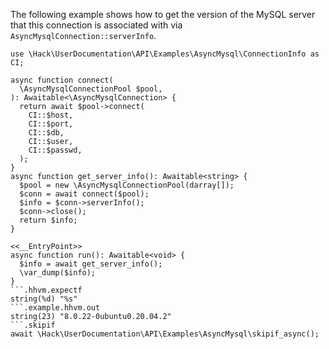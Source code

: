 The following example shows how to get the version of the MySQL server that this connection is associated with via `AsyncMysqlConnection::serverInfo`.

```basic-usage.php
use \Hack\UserDocumentation\API\Examples\AsyncMysql\ConnectionInfo as CI;

async function connect(
  \AsyncMysqlConnectionPool $pool,
): Awaitable<\AsyncMysqlConnection> {
  return await $pool->connect(
    CI::$host,
    CI::$port,
    CI::$db,
    CI::$user,
    CI::$passwd,
  );
}
async function get_server_info(): Awaitable<string> {
  $pool = new \AsyncMysqlConnectionPool(darray[]);
  $conn = await connect($pool);
  $info = $conn->serverInfo();
  $conn->close();
  return $info;
}

<<__EntryPoint>>
async function run(): Awaitable<void> {
  $info = await get_server_info();
  \var_dump($info);
}
```.hhvm.expectf
string(%d) "%s"
```.example.hhvm.out
string(23) "8.0.22-0ubuntu0.20.04.2"
```.skipif
await \Hack\UserDocumentation\API\Examples\AsyncMysql\skipif_async();
```
